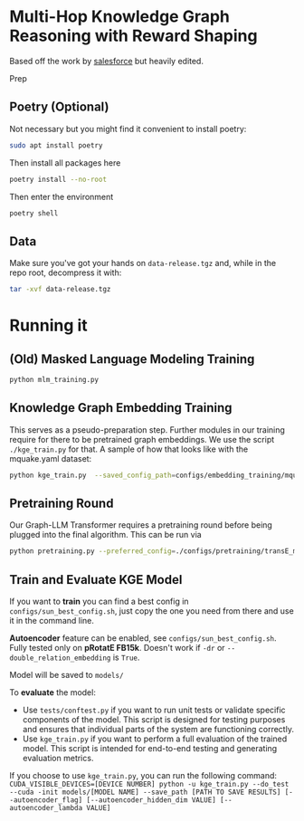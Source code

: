 # Multi-Hop Knowledge Graph Reasoning with Reward Shaping

Based off the work by [salesforce](https://github.com/salesforce/MultiHopKG) but heavily edited.


 Prep

## Poetry (Optional)

Not necessary but you might find it convenient to install poetry:

```sh
sudo apt install poetry
```

Then install all packages here

```sh
poetry install --no-root
```

Then enter the environment

```sh
poetry shell
```

## Data

Make sure you've got your hands on `data-release.tgz` and, while in the repo root, decompress it with:

```sh
tar -xvf data-release.tgz
```

# Running it

## (Old) Masked Language Modeling Training

```sh
python mlm_training.py
```

## Knowledge Graph Embedding Training

This serves as a pseudo-preparation step. Further modules in our training require for there to be pretrained graph embeddings. 
We use the script `./kge_train.py` for that.
A sample of how that looks like with the mquake.yaml dataset:

```sh
python kge_train.py  --saved_config_path=configs/embedding_training/mquake.yaml --cuda
```

## Pretraining Round

Our Graph-LLM Transformer requires a pretraining round before being plugged into the final algorithm.
This can be run via 

```sh
python pretraining.py --preferred_config=./configs/pretraining/transE_mquake_dim500.yaml
```


## Train and Evaluate KGE Model
If you want to **train** you can find a best config in `configs/sun_best_config.sh`, just copy the one you need from there and use it in the command line.

**Autoencoder** feature can be enabled, see `configs/sun_best_config.sh`. Fully tested only on **pRotatE FB15k**.
Doesn't work if `-dr` or `--double_relation_embedding` is `True`.

Model will be saved to `models/`

To **evaluate** the model:
- Use `tests/conftest.py` if you want to run unit tests or validate specific components of the model. This script is designed for testing purposes and ensures that individual parts of the system are functioning correctly.
- Use `kge_train.py` if you want to perform a full evaluation of the trained model. This script is intended for end-to-end testing and generating evaluation metrics.

If you choose to use `kge_train.py`, you can run the following command:
`CUDA_VISIBLE_DEVICES=[DEVICE NUMBER] python -u kge_train.py --do_test --cuda -init models/[MODEL NAME] --save_path [PATH TO SAVE RESULTS] [--autoencoder_flag] [--autoencoder_hidden_dim VALUE] [--autoencoder_lambda VALUE]`
